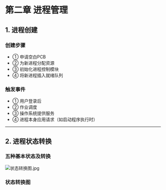 # 第二章 进程管理

## 1. 进程创建

### 创建步骤
- ① 申请空白PCB  
- ② 为新进程分配资源  
- ③ 初始化进程控制模块  
- ④ 将新进程插入就绪队列  

### 触发事件
- ① 用户登录后  
- ② 作业调度  
- ③ 操作系统提供服务  
- ④ 进程本身应用请求（如启动程序执行时）

---

## 2. 进程状态转换

### 五种基本状态及转换
 ![状态转换图.jpg](https://github.com/user-attachments/assets/4ba8ec69-6003-43f3-84f0-c6619ac46cf1)


### 状态转换图
